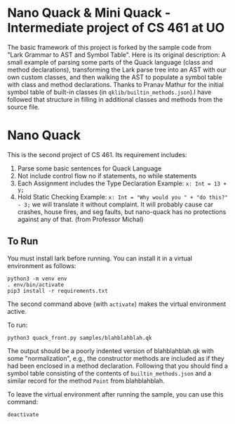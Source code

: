 # Nano Quack & Mini Quack - Intermediate project of CS 461 at UO
The basic framework of this project is forked by the sample code from "Lark Grammar to AST and Symbol Table". Here is its original description: A small example of parsing some parts of the Quack language (class and method declarations), transforming the Lark parse tree into an AST with our own custom classes, and then walking the AST to populate a symbol table with class and method declarations. Thanks to Pranav Mathur for the initial symbol table of built-in classes (in `qklib/builtin_methods.json`).I have followed that structure in filling in additional classes and methods from the source file. 


# Nano Quack
This is the second project of CS 461. Its requirement includes:
1. Parse some basic sentences for Quack Language
2. Not include control flow
   no if statements, no while statements
3. Each Assignment includes the Type Declaration 
   Example: `x: Int = 13 + y;`
4. Hold Static Checking
   Example: `x: Int = "Why would you " + "do this?" - 3;`
   we will translate it without complaint.  It will probably cause car crashes, house fires, and seg faults, but nano-quack has no protections against any of that. (from Professor Michal)

## To Run

You must install lark before running. 
You can install it in a virtual 
environment as follows:
```shell
python3 -m venv env
. env/bin/activate
pip3 install -r requirements.txt
```

The second command above (with `activate`)
makes the virtual environment active. 

To run: 
```shell
python3 quack_front.py samples/blahblahblah.qk
```
The output should be a poorly indented
version of blahblahblah.qk with some 
"normalization", e.g., the constructor
methods are included as if they had been
enclosed in a method declaration.  Following
that you should find a symbol table
consisting of the contents of 
`builtin_methods.json` and a similar
record for the method `Point` from 
blahblahblah.  

To leave the virtual environment after
running the sample, you can use this 
command: 

```shell
deactivate
```
